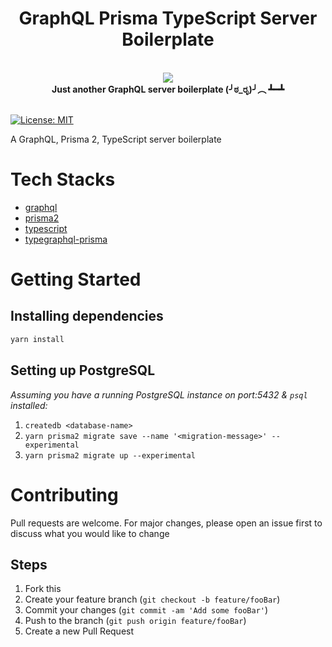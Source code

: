 <h1 align="center"><strong>GraphQL Prisma TypeScript Server Boilerplate</strong></h1>

<br />

<div align="center"><img src="https://imgur.com/1MfnLVl.png" /></div>

<div align="center"><strong>Just another GraphQL server boilerplate (╯ಠ_ರೃ)╯︵ ┻━┻</strong></div>

<br />

[![License: MIT](https://img.shields.io/badge/License-MIT-green.svg)](https://github.com/ngshiheng/graphql-prisma2-typescript/blob/master/LICENSE)

A GraphQL, Prisma 2, TypeScript server boilerplate

# Tech Stacks

-   [graphql](https://graphql.org/)
-   [prisma2](https://github.com/prisma/prisma2/)
-   [typescript](https://www.typescriptlang.org/)
-   [typegraphql-prisma](https://www.npmjs.com/package/typegraphql-prisma)

# Getting Started

## Installing dependencies

```bash
yarn install
```

## Setting up PostgreSQL

_Assuming you have a running PostgreSQL instance on port:5432 & `psql` installed:_

1. `createdb <database-name>`
2. `yarn prisma2 migrate save --name '<migration-message>' --experimental`
3. `yarn prisma2 migrate up --experimental`

# Contributing

Pull requests are welcome. For major changes, please open an issue first to discuss what you would like to change

## Steps

1. Fork this
2. Create your feature branch (`git checkout -b feature/fooBar`)
3. Commit your changes (`git commit -am 'Add some fooBar'`)
4. Push to the branch (`git push origin feature/fooBar`)
5. Create a new Pull Request
